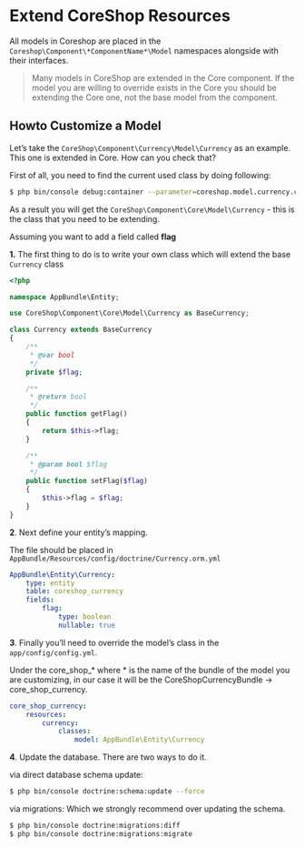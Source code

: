 # Extend CoreShop Resources

All models in Coreshop are placed in the ```Coreshop\Component\*ComponentName*\Model``` namespaces alongside with their interfaces.

> Many models in CoreShop are extended in the Core component. If the model you are willing to override exists in the Core you should be extending the Core one, not the base model from the component.

## Howto Customize a Model

Let’s take the ```CoreShop\Component\Currency\Model\Currency``` as an example. This one is extended in Core. How can you check that?

First of all, you need to find the current used class by doing following:

```bash
$ php bin/console debug:container --parameter=coreshop.model.currency.class
```

As a result you will get the ```CoreShop\Component\Core\Model\Currency``` - this is the class that you need to be extending.

Assuming you want to add a field called **flag**

**1.** The first thing to do is to write your own class which will extend the base ```Currency``` class

```php
<?php

namespace AppBundle\Entity;

use CoreShop\Component\Core\Model\Currency as BaseCurrency;

class Currency extends BaseCurrency
{
    /**
     * @var bool
     */
    private $flag;

    /**
     * @return bool
     */
    public function getFlag()
    {
        return $this->flag;
    }

    /**
     * @param bool $flag
     */
    public function setFlag($flag)
    {
        $this->flag = $flag;
    }
}
```

**2**. Next define your entity’s mapping.

The file should be placed in ```AppBundle/Resources/config/doctrine/Currency.orm.yml```

```yaml
AppBundle\Entity\Currency:
    type: entity
    table: coreshop_currency
    fields:
        flag:
            type: boolean
            nullable: true
```

**3**. Finally you’ll need to override the model’s class in the ```app/config/config.yml```.

Under the core_shop_* where * is the name of the bundle of the model you are customizing, in our case it will be the CoreShopCurrencyBundle -> core_shop_currency.


```yaml
core_shop_currency:
    resources:
        currency:
            classes:
                model: AppBundle\Entity\Currency
```

**4**. Update the database. There are two ways to do it.

via direct database schema update:

```bash
$ php bin/console doctrine:schema:update --force
```

via migrations:
Which we strongly recommend over updating the schema.

```bash
$ php bin/console doctrine:migrations:diff
$ php bin/console doctrine:migrations:migrate
```